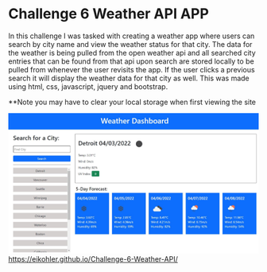 # Challenge 6 Weather API APP
In this challenge I was tasked with creating a weather app where users can search by city name and view
the weather status for that city. The data for the weather is being pulled from the open weather api
and all searched city entries that can be found from that api upon search are stored locally to be pulled
from whenever the user revisits the app. If the user clicks a previous search it will display the weather
data for that city as well. This was made using html, css, javascript, jquery and bootstrap.

**Note you may have to clear your local storage when first viewing the site

![Screen Shot](screenshot.JPG?raw=true "Screen Shot")
https://eikohler.github.io/Challenge-6-Weather-API/
